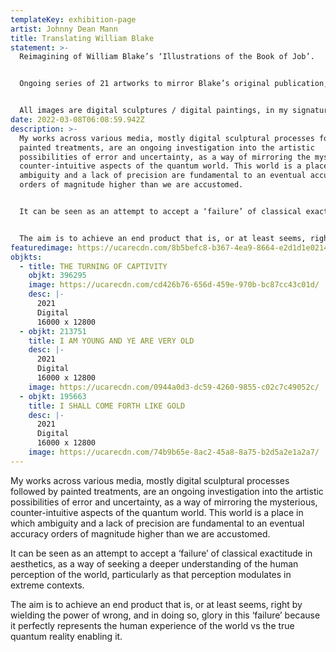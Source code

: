 ```yaml
---
templateKey: exhibition-page
artist: Johnny Dean Mann
title: Translating William Blake
statement: >-
  Reimagining of William Blake’s ‘Illustrations of the Book of Job’.


  Ongoing series of 21 artworks to mirror Blake’s original publication, imbuing the strange content of Blake's life, ego and beliefs, and the poetry of the illustrations, into a modern, visual translation, exploring the evolution of belief and how that is transformed in the digital age.


  All images are digital sculptures / digital paintings, in my signature style of error as inherent truth.
date: 2022-03-08T06:08:59.942Z
description: >-
  My works across various media, mostly digital sculptural processes followed by
  painted treatments, are an ongoing investigation into the artistic
  possibilities of error and uncertainty, as a way of mirroring the mysterious,
  counter-intuitive aspects of the quantum world. This world is a place in which
  ambiguity and a lack of precision are fundamental to an eventual accuracy
  orders of magnitude higher than we are accustomed. 


  It can be seen as an attempt to accept a ‘failure’ of classical exactitude in aesthetics, as a way of seeking a deeper understanding of the human perception of the world, particularly as that perception modulates in extreme contexts.


  The aim is to achieve an end product that is, or at least seems, right by wielding the power of wrong, and in doing so, glory in this ‘failure’ because it perfectly represents the human experience of the world vs the true quantum reality enabling it.
featuredimage: https://ucarecdn.com/8b5befc8-b367-4ea9-8664-e2d1d1e02146/
objkts:
  - title: THE TURNING OF CAPTIVITY
    objkt: 396295
    image: https://ucarecdn.com/cd426b76-656d-459e-970b-bc87cc43c01d/
    desc: |-
      2021
      Digital
      16000 x 12800
  - objkt: 213751
    title: I AM YOUNG AND YE ARE VERY OLD
    desc: |-
      2021
      Digital
      16000 x 12800
    image: https://ucarecdn.com/0944a0d3-dc59-4260-9855-c02c7c49052c/
  - objkt: 195663
    title: I SHALL COME FORTH LIKE GOLD
    desc: |-
      2021
      Digital
      16000 x 12800
    image: https://ucarecdn.com/74b9b65e-8ac2-45a8-8a75-b2d5a2e1a2a7/
---
```

My works across various media, mostly digital sculptural processes followed by painted treatments, are an ongoing investigation into the artistic possibilities of error and uncertainty, as a way of mirroring the mysterious, counter-intuitive aspects of the quantum world. This world is a place in which ambiguity and a lack of precision are fundamental to an eventual accuracy orders of magnitude higher than we are accustomed. 

It can be seen as an attempt to accept a ‘failure’ of classical exactitude in aesthetics, as a way of seeking a deeper understanding of the human perception of the world, particularly as that perception modulates in extreme contexts.

The aim is to achieve an end product that is, or at least seems, right by wielding the power of wrong, and in doing so, glory in this ‘failure’ because it perfectly represents the human experience of the world vs the true quantum reality enabling it.